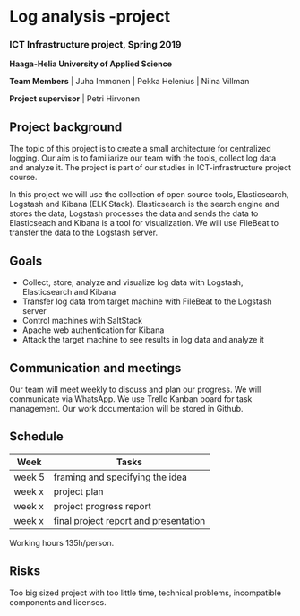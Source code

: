 # Log analysis -project

### ICT Infrastructure project, Spring 2019
**Haaga-Helia University of Applied Science**

**Team Members**
| Juha Immonen
| Pekka Helenius
| Niina Villman

**Project supervisor**
| Petri Hirvonen

## Project background
The topic of this project is to create a small architecture for centralized logging. Our aim is to familiarize our team with the tools, collect log data and analyze it. The project is part of our studies in ICT-infrastructure project course.

In this project we will use the collection of open source tools, Elasticsearch, Logstash and Kibana (ELK Stack). Elasticsearch is the search engine and stores the data, Logstash processes the data and sends the data to Elasticseach and Kibana is a tool for visualization. We will use FileBeat to transfer the data to the Logstash server.

## Goals
- Collect, store, analyze and visualize log data with Logstash, Elasticsearch and Kibana
- Transfer log data from target machine with FileBeat to the Logstash server
- Control machines with SaltStack
- Apache web authentication for Kibana
- Attack the target machine to see results in log data and analyze it



## Communication and meetings
Our team will meet weekly to discuss and plan our progress. We will communicate via WhatsApp. We use Trello Kanban board for task management. Our work documentation will be stored in Github.


## Schedule
Week | Tasks
---- | -----
week 5 | framing and specifying the idea
week x | project plan
week x | project progress report
week x | final project report and presentation

Working hours 135h/person.

## Risks
Too big sized project with too little time, technical problems, incompatible components and licenses.
